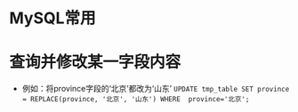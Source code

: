 # MySQL常用

# 查询并修改某一字段内容
- 例如：将province字段的‘北京’都改为‘山东’
	`UPDATE tmp_table SET province = REPLACE(province, '北京', '山东') WHERE  province='北京';`
	

